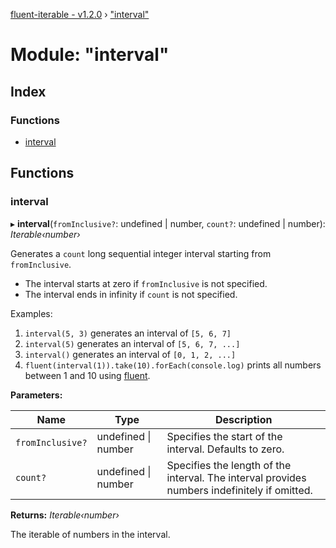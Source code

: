 [fluent-iterable - v1.2.0](../README.md) › ["interval"](_interval_.md)

# Module: "interval"

## Index

### Functions

* [interval](_interval_.md#interval)

## Functions

###  interval

▸ **interval**(`fromInclusive?`: undefined | number, `count?`: undefined | number): *Iterable‹number›*

Generates a `count` long sequential integer interval starting from `fromInclusive`.

* The interval starts at zero if `fromInclusive` is not specified.
* The interval ends in infinity if `count` is not specified.

Examples:

1. `interval(5, 3)` generates an interval of `[5, 6, 7]`
2. `interval(5)` generates an interval of `[5, 6, 7, ...]`
3. `interval()` generates an interval of `[0, 1, 2, ...]`
4. `fluent(interval(1)).take(10).forEach(console.log)` prints all numbers between 1 and 10 using [fluent](_fluent_.md#fluent).

**Parameters:**

Name | Type | Description |
------ | ------ | ------ |
`fromInclusive?` | undefined &#124; number | Specifies the start of the interval. Defaults to zero. |
`count?` | undefined &#124; number | Specifies the length of the interval. The interval provides numbers indefinitely if omitted. |

**Returns:** *Iterable‹number›*

The iterable of numbers in the interval.
